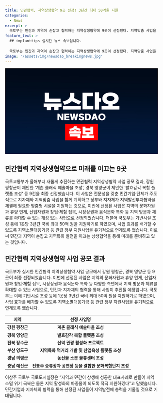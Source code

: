 ```yaml
---
title: 민관협력, 지역상생협약 9곳 선정! 3년간 최대 50억원 지원
categories:
  - News
excerpt: >
  국토부는 민간과 지역이 손잡고 협력하는 지역상생협약에 9곳이 선정됐다. 지역맞춤 사업을 추진하고 정부와 지자체의 지원을 받아 필요한 맞춤형 시설을 구축하는 이번 사업은 지역의 문화자원과 휴양, 산업자원과 창업·체험, 시장상권과 음식문화를 확대할 수 있는 사업으로 국비 최대 50억 원을 지원한다. 클릭하여 민간과 지역의 협력으로 지역발전을 이끄는 사례를 확인하자.
feature_text: >
  ## implanttips 실시간 뉴스 속보입니다.

  국토부는 민간과 지역이 손잡고 협력하는 지역상생협약에 9곳이 선정됐다. 지역맞춤 사업을 추진하고 정부와 지자체의 지원을 받아 필요한 맞춤형 시설을 구축하는 이번 사업은 지역의 문화자원과 휴양, 산업자원과 창업·체험, 시장상권과 음식문화를 확대할 수 있는 사업으로 국비 최대 50억 원을 지원한다. 클릭하여 민간과 지역의 협력으로 지역발전을 이끄는 사례를 확인하자.
image: '/assets/img/newsdao_breakingnews.jpg'
---
```


<p><img src="/assets/img/newsdao_breakingnews.jpg" alt="implanttips 속보" /></p>

<h2 data-ke-size="size26">민간협력 지역상생협약으로 미래를 이끄는 9곳</h2>

<p>국토교통부가 올해부터 새롭게 추진하는 민관협력 지역상생협약 사업 공모 결과, 강원 평창군이 제안한 ‘계촌 클래식 예술마을 조성’, 경북 영양군이 제안한 ‘발효감각 복합 플랫폼 조성’ 등 9건을 최종 선정했습니다. 이 사업은 전문성을 갖춘 민간기업·단체가 주도적으로 지자체와 지역맞춤 사업을 함께 계획하고 정부와 지자체가 지역발전투자협약을 체결해 필요한 맞춤형 시설을 지원하는 것으로, 이번에 선정된 사업은 지역의 문화자원과 휴양 연계, 산업자원과 창업·체험 접목, 시장상권과 음식문화 특화 등 지역 방문과 체류를 확대할 수 있는 개성 있는 사업으로 선정되었습니다. 더불어 국토부는 기반시설 조성 등에 1곳당 3년간 국비 최대 50억 원을 지원하기로 하였으며, 사업 효과를 배가할 수 있도록 지역소멸대응기금 등 관련 정부 지원사업을 유기적으로 연계토록 했습니다. 이로써 민간과 지역이 손잡고 지역특화 발전을 이끄는 상생협약을 통해 미래를 준비하고 있는 것입니다.</p>

<h2 data-ke-size="size26">민간협력 지역상생협약 사업 공모 결과</h2>

<p>국토부가 실시한 민간협력 지역상생협약 사업 공모에서 강원 평창군, 경북 영양군 등 9곳이 최종 선정되었습니다. 이번에 선정된 사업은 지역의 문화자원과 휴양 연계, 산업자원과 창업·체험 접목, 시장상권과 음식문화 특화 등 다양한 측면에서 지역 방문과 체류를 확대할 수 있는 사업으로, 민간과 지자체의 협력을 통해 사업이 추진될 예정입니다. 국토부는 이에 기반시설 조성 등에 1곳당 3년간 국비 최대 50억 원을 지원하기로 하였으며, 사업 효과를 배가할 수 있도록 지역소멸대응기금 등 관련 정부 지원사업을 유기적으로 연계토록 했습니다.</p>

<p data-ke-size="size16"></p>

<table>
    <thead>
        <tr>
            <th>지역</th>
            <th>선정 사업명</th>
        </tr>
    </thead>
    <tbody>
        <tr>
            <td style="text-align: center; height: 17px;"><b>강원 평창군</b></td>
            <td style="text-align: center; height: 17px;"><b>계촌 클래식 예술마을 조성</b></td>
        </tr>
        <tr>
            <td style="text-align: center; height: 17px;"><b>경북 영양군</b></td>
            <td style="text-align: center; height: 17px;"><b>발효감각 복합 플랫폼 조성</b></td>
        </tr>
        <tr>
            <td style="text-align: center; height: 17px;"><b>전북 장수군</b></td>
            <td style="text-align: center; height: 17px;"><b>산악 관광 활성화 프로젝트</b></td>
        </tr>
        <tr>
            <td style="text-align: center; height: 17px;"><b>부산 영도구</b></td>
            <td style="text-align: center; height: 17px;"><b>지역특화 먹거리 개발 및 산업육성 플랫폼 조성</b></td>
        </tr>
        <tr>
            <td style="text-align: center; height: 17px;"><b>경남 의령군</b></td>
            <td style="text-align: center; height: 17px;"><b>농산물 소분 물류센터 조성</b></td>
        </tr>
        <tr>
            <td style="text-align: center; height: 17px;"><b>충남 예산군</b></td>
            <td style="text-align: center; height: 17px;"><b>전통주 증류장과 공연장 등을 결합한 문화복합단지 조성</b></td>
        </tr>
    </tbody>
</table>

<p data-ke-size="size16"></p>

<p>이상주 국토부 국토도시실장은 “지역과 민간이 상생해 성공한 대표사례로 만들어 지역소멸 위기 극복은 물론 지역 활성화의 마중물이 되도록 적극 지원하겠다”고 말했습니다. 민간기업과 지자체의 협력을 통해 선정된 사업들이 지역발전에 총력을 기울일 것으로 기대됩니다.</p>


